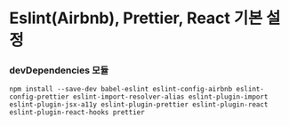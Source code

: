 # Eslint(Airbnb), Prettier, React 기본 설정

### devDependencies 모듈
```shell
npm install --save-dev babel-eslint eslint-config-airbnb eslint-config-prettier eslint-import-resolver-alias eslint-plugin-import eslint-plugin-jsx-a11y eslint-plugin-prettier eslint-plugin-react eslint-plugin-react-hooks prettier
```